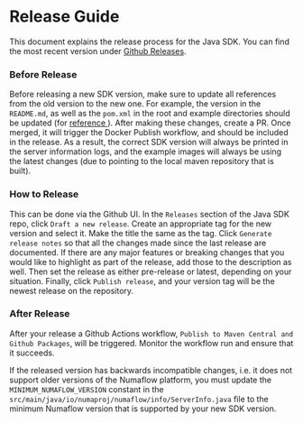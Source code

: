 # Release Guide

This document explains the release process for the Java SDK. You can find the most recent version under [Github Releases](https://github.com/numaproj/numaflow-java/releases).

### Before Release

Before releasing a new SDK version, make sure to update all references from the old version to the new one.
For example, the version in the `README.md`, as well as the `pom.xml` in the root and example directories should be updated (for [reference
](https://github.com/numaproj/numaflow-java/pull/89/files#diff-9c5fb3d1b7e3b0f54bc5c4182965c4fe1f9023d449017cece3005d3f90e8e4d8)). After making these changes, create a PR. Once merged, it will trigger the Docker Publish workflow, and should be included in the release.
As a result, the correct SDK version will always be printed in the server information logs, and the example images will
always be using the latest changes (due to pointing to the local maven repository that is built).

### How to Release

This can be done via the Github UI. In the `Releases` section of the Java SDK repo, click `Draft a new release`. Create an appropriate tag for the new version and select it. Make
the title the same as the tag. Click `Generate release notes` so that all the changes made since the last release are documented. If there are any major features or breaking
changes that you would like to highlight as part of the release, add those to the description as well. Then set the release as either pre-release or latest, depending
on your situation. Finally, click `Publish release`, and your version tag will be the newest release on the repository.

### After Release

After your release a Github Actions workflow, `Publish to Maven Central and Github Packages`, will be triggered. Monitor the workflow run and ensure that it succeeds.

If the released version has backwards incompatible changes, i.e. it does not support older versions of the Numaflow platform,
you must update the `MINIMUM_NUMAFLOW_VERSION` constant in the `src/main/java/io/numaproj/numaflow/info/ServerInfo.java` file to the minimum Numaflow version that is supported by your new SDK version. 
